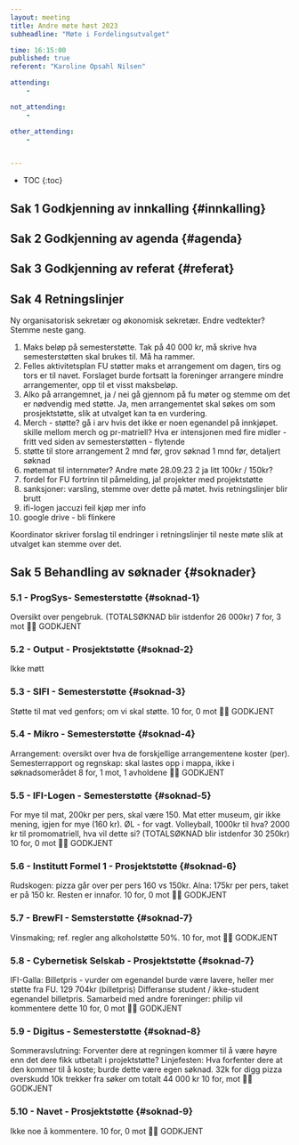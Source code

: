 ```yaml
---
layout: meeting
title: Andre møte høst 2023
subheadline: "Møte i Fordelingsutvalget"

time: 16:15:00
published: true
referent: "Karoline Opsahl Nilsen"

attending:
    - 

not_attending:
    -

other_attending:
    -


---
```


* TOC
{:toc}


## Sak 1 Godkjenning av innkalling {#innkalling}
## Sak 2 Godkjenning av agenda {#agenda}
## Sak 3 Godkjenning av referat {#referat}
## Sak 4 Retningslinjer
Ny organisatorisk sekretær og økonomisk sekretær.
Endre vedtekter? Stemme neste gang.
1. Maks beløp på semesterstøtte.
Tak på 40 000 kr, må skrive hva semesterstøtten skal brukes til.
Må ha rammer.
2. Felles aktivitetsplan
FU støtter maks et arrangement om dagen, tirs og tors er til navet.
Forslaget burde fortsatt la foreninger arrangere mindre arrangementer, opp til et visst maksbeløp.
3. Alko på arrangemnet, ja / nei gå gjennom på fu møter og stemme om det er
nødvendig med støtte.
Ja, men arrangementet skal søkes om som prosjektstøtte, slik at utvalget kan ta en vurdering.
4. Merch - støtte?
gå i arv hvis det ikke er noen egenandel på innkjøpet.
skille mellom merch og pr-matriell?
Hva er intensjonen med fire midler - fritt
ved siden av semesterstøtten - flytende
5. støtte til store arrangement
2 mnd før, grov søknad
1 mnd før, detaljert søknad
6. møtemat til internmøter?
Andre møte 28.09.23 2
ja litt 100kr / 150kr?
7. fordel for FU
fortrinn til påmelding, ja! projekter med projektstøtte
8. sanksjoner:
varsling, stemme over dette på møtet. hvis retningslinjer blir brutt
9. ifi-logen jaccuzi feil kjøp mer info
10. google drive - bli flinkere

Koordinator skriver forslag til endringer i retningslinjer til neste møte slik at utvalget kan stemme over det.

## Sak 5 Behandling av søknader {#soknader}
### 5.1 -  ProgSys- Semesterstøtte {#soknad-1}
Oversikt over pengebruk. (TOTALSØKNAD blir istdenfor 26 000kr) 7 for, 3 mot
👍🏻 GODKJENT
### 5.2 -  Output - Prosjektstøtte {#soknad-2}
Ikke møtt
### 5.3 -  SIFI - Semesterstøtte {#soknad-3}
Støtte til mat ved genfors; om vi skal støtte. 10 for, 0 mot 👍🏻 GODKJENT
### 5.4 -  Mikro - Semesterstøtte {#soknad-4}
Arrangement: oversikt over hva de forskjellige arrangementene koster (per).
Semesterrapport og regnskap: skal lastes opp i mappa, ikke i
søknadsomerådet 8 for, 1 mot, 1 avholdene 👍🏻 GODKJENT
### 5.5 -  IFI-Logen - Semesterstøtte {#soknad-5}
For mye til mat, 200kr per pers, skal være 150. Mat etter museum, gir ikke
mening, igjen for mye (160 kr). ØL - for vagt. Volleyball, 1000kr til hva? 2000 kr
til promomatriell, hva vil dette si? (TOTALSØKNAD blir istdenfor 30 250kr) 10
for, 0 mot 👍🏻 GODKJENT
### 5.6 -  Institutt Formel 1 - Prosjektstøtte {#soknad-6}
Rudskogen: pizza går over per pers 160 vs 150kr. Alna: 175kr per pers, taket
er på 150 kr. Resten er innafor. 10 for, 0 mot 👍🏻 GODKJENT
### 5.7 -  BrewFI - Semsterstøtte {#soknad-7}
Vinsmaking; ref. regler ang alkoholstøtte 50%. 10 for, mot 👍🏻 GODKJENT
### 5.8 -  Cybernetisk Selskab - Prosjektstøtte {#soknad-7}
IFI-Galla: Billetpris - vurder om egenandel burde være lavere, heller mer støtte
fra FU. 129 704kr (billetpris) Differanse student / ikke-student egenandel
billetpris. Samarbeid med andre foreninger: philip vil kommentere dette 10 for,
0 mot 👍🏻 GODKJENT
### 5.9 -  Digitus - Semesterstøtte {#soknad-8}
Sommeravslutning: Forventer dere at regningen kommer til å være høyre enn
det dere fikk utbetalt i projektstøtte? Linjefesten: Hva forfenter dere at den
kommer til å koste; burde dette være egen søknad. 32k for digg pizza
overskudd 10k trekker fra søker om totalt 44 000 kr 10 for, mot
👍🏻 GODKJENT
### 5.10 -  Navet - Prosjektstøtte {#soknad-9}
Ikke noe å kommentere. 10 for, 0 mot 👍🏻 GODKJENT

